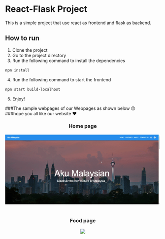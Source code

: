 # React-Flask Project
This is a simple project that use react as frontend and flask as backend.

## How to run
1. Clone the project
2. Go to the project directory
3. Run the following command to install the dependencies
```bash
npm install
```
4. Run the following command to start the frontend
```bash
npm start build-localhost
```
5. Enjoy!


###The sample webpages of our Webpages as shown below 😜\
###hope you all like our website ❤️
<div align="center">
  <h3 >
     Home page
  </h3>
  <img src="screenshot/home.gif">
  <br>
  <br>
  <h3 >
     Food page
  </h3>
    <img src="screenshot/food.gif">
  
</div>
